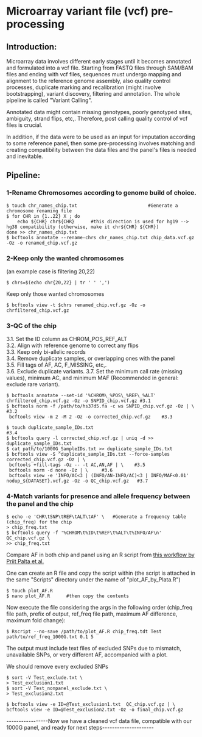 # Microarray variant file (vcf) pre-processing  
  
## Introduction:  
  
Microarray data involves different early stages until it becomes annotated and formulated into a vcf file. Starting from FASTQ files through SAM/BAM files and ending with vcf files, sequences must undergo mapping and alignment to the reference genome assembly, also quality control processes, duplicate marking and recalibration (might involve bootstrapping), variant discovery, filtering and annotation. The whole pipeline is called "Variant Calling".  
  
Annotated data might contain missing genotypes, poorly genotyped sites, ambiguity, strand flips, etc,. Therefore, post calling quality control of vcf files is crucial.  
  
In addition, if the data were to be used as an input for imputation according to some reference panel, then some pre-processing involves matching and creating compatibility between the data files and the panel's files is needed and inevitable.  
  
## Pipeline:  
  
### 1-Rename Chromosomes according to genome build of choice.
  
    $ touch chr_names_chip.txt                          #Generate a chromosome renaming file  
    $ for CHR in {1..22} X ; do           
        echo ${CHR} chr${CHR}      #this direction is used for hg19 --> hg38 compatibility (otherwise, make it chr${CHR} ${CHR})  
    done >> chr_names_chip.txt  
    $ bcftools annotate --rename-chrs chr_names_chip.txt chip_data.vcf.gz -Oz -o renamed_chip.vcf.gz   
    
  
### 2-Keep only the wanted chromosomes   
(an example case is filtering 20,22)  
  
    $ chrs=$(echo chr{20,22} | tr ' ' ',')  
  
Keep only those wanted chromosomes  

    $ bcftools view -t $chrs renamed_chip.vcf.gz -Oz -o chrfiltered_chip.vcf.gz
  
### 3-QC of the chip  
3.1. Set the ID column as CHROM_POS_REF_ALT  
3.2. Align with reference genome to correct any flips  
3.3. Keep only bi-allelic records  
3.4. Remove duplicate samples, or overlapping ones with the panel  
3.5. Fill tags of AF, AC, F_MISSING, etc,.  
3.6. Exclude duplicate variants.
3.7. Set the minimum call rate (missing values), minimum AC, and minimum MAF (Recommended in general: exclude rare variant).  
  
    $ bcftools annotate --set-id '%CHROM\_%POS\_%REF\_%ALT' chrfiltered_chip.vcf.gz -Oz -o SNPID_chip.vcf.gz #3.1    
    $ bcftools norm -f /path/to/hs37d5.fa -c ws SNPID_chip.vcf.gz -Oz | \ #3.2    
     bcftools view -m 2 -M 2 -Oz -o corrected_chip.vcf.gz    #3.3    

    $ touch duplicate_sample_IDs.txt                                                        #3.4
    $ bcftools query -l corrected_chip.vcf.gz | uniq -d >> duplicate_sample_IDs.txt    
    $ cat path/to/1000G_SampleIDs.txt >> duplicate_sample_IDs.txt   
    $ bcftools view -S ^duplicate_sample_IDs.txt --force-samples corrected_chip.vcf.gz -Oz | \  
     bcftools +fill-tags -Oz -- -t AC,AN,AF | \    #3.5    
     bcftools norm -d none -Oz | \     #3.6    
     bcftools view -e 'INFO/AC<3 | (INFO/AN-INFO/AC)<3 | INFO/MAF<0.01' nodup_${DATASET}.vcf.gz -Oz -o QC_chip.vcf.gz   #3.7   

### 4-Match variants for presence and allele frequency between the panel and the chip  

    $ echo -e 'CHR\tSNP\tREF\tALT\tAF' \   #Generate a frequency table (chip_freq) for the chip     
    > chip_freq.txt     
    $ bcftools query -f '%CHROM\t%ID\t%REF\t%ALT\t%INFO/AF\n' QC_chip.vcf.gz \
    >> chip_freq.txt

Compare AF in both chip and panel using an R script from <a href="https://www.protocols.io/view/genotype-imputation-workflow-v3-0-e6nvw78dlmkj/v2">this workflow by Priit Palta et al.</a>     

One can create an R file and copy the script within (the script is attached in the same "Scripts" directory under the name of "plot_AF_by_Plata.R")    

    $ touch plot_AF.R     
    $ nano plot_AF.R      #then copy the contents     

Now execute the file considering the args in the following order (chip_freq file path, prefix of output, ref_freq file path, maximum AF difference, maximum fold change):     
  
    $ Rscript --no-save /path/to/plot_AF.R chip_freq.tdt Test path/to/ref_freq_1000G.txt 0.1 5  
    
The output must include text files of excluded SNPs due to mismatch, unavailable SNPs, or very different AF, accompanied with a plot.   

We should remove every excluded SNPs    

    $ sort -V Test_exclude.txt \
    > Test_exclusion1.txt
    $ sort -V Test_nonpanel_exclude.txt \
    > Test_exclusion2.txt
    
    $ bcftools view -e ID=@Test_exclusion1.txt  QC_chip.vcf.gz | \  
    bcftools view -e ID=@Test_exclusion2.txt -Oz -o final_chip.vcf.gz
    
-----------------Now we have a cleaned vcf data file, compatible with our 1000G panel, and ready for next steps---------------------
